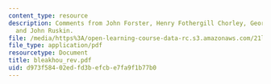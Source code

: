 ```yaml
---
content_type: resource
description: Comments from John Forster, Henry Fothergill Chorley, George Brimley
  and John Ruskin.
file: /media/https%3A/open-learning-course-data-rc.s3.amazonaws.com/21l-481-victorian-literature-and-culture-spring-2003/d973f58402edfd3befcbe7fa9f1b77b0_bleakhou_rev.pdf
file_type: application/pdf
resourcetype: Document
title: bleakhou_rev.pdf
uid: d973f584-02ed-fd3b-efcb-e7fa9f1b77b0
---
```

